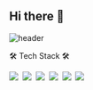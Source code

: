 ## Hi there 👋

<!--
**won1009/won1009** is a ✨ _special_ ✨ repository because its `README.md` (this file) appears on your GitHub profile.

Here are some ideas to get you started:

- 🔭 I’m currently working on ...
- 🌱 I’m currently learning ...
- 👯 I’m looking to collaborate on ...
- 🤔 I’m looking for help with ...
- 💬 Ask me about ...
- 📫 How to reach me: ...
- 😄 Pronouns: ...
- ⚡ Fun fact: ...
-->

![header](https://capsule-render.vercel.app/api?type=wave&color=auto&height=300&section=header&text=Chaewon%20Park&fontSize=90)


🛠 Tech Stack 🛠


<a href="#"><img src="https://img.shields.io/badge/Java-007396?style=flat&logo=Java&logoColor=white"/></a>&nbsp;
<a href="#"><img src="https://img.shields.io/badge/JavaScript-F7DF1E?style=flat&logo=javascript&logoColor=black"/></a>&nbsp;
<a href="#"><img src="https://img.shields.io/badge/CSS-1572B6?style=flat&logo=css3&logoColor=white"/></a>&nbsp;
<a href="#"><img src="https://img.shields.io/badge/HTML-E34F26?style=flat&logo=html5&logoColor=white"/></a>&nbsp;
<a href="#"><img src="https://img.shields.io/badge/Kotlin-0095D5?style=flat&logo=kotlin&logoColor=white"/></a>&nbsp;
<a href="#"><img src="https://img.shields.io/badge/C%23-239120?style=flat&logo=c-sharp&logoColor=white"/></a>



